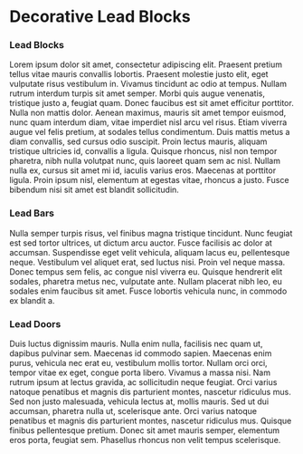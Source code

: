 # Decorative Lead Blocks

### Lead Blocks

Lorem ipsum dolor sit amet, consectetur adipiscing elit. Praesent pretium tellus vitae mauris convallis lobortis. Praesent molestie justo elit, eget vulputate risus vestibulum in. Vivamus tincidunt ac odio at tempus. Nullam rutrum interdum turpis sit amet semper. Morbi quis augue venenatis, tristique justo a, feugiat quam. Donec faucibus est sit amet efficitur porttitor. Nulla non mattis dolor. Aenean maximus, mauris sit amet tempor euismod, nunc quam interdum diam, vitae imperdiet nisl arcu vel risus. Etiam viverra augue vel felis pretium, at sodales tellus condimentum. Duis mattis metus a diam convallis, sed cursus odio suscipit. Proin lectus mauris, aliquam tristique ultricies id, convallis a ligula. Quisque rhoncus, nisl non tempor pharetra, nibh nulla volutpat nunc, quis laoreet quam sem ac nisl. Nullam nulla ex, cursus sit amet mi id, iaculis varius eros. Maecenas at porttitor ligula. Proin ipsum nisl, elementum at egestas vitae, rhoncus a justo. Fusce bibendum nisi sit amet est blandit sollicitudin.

### Lead Bars

Nulla semper turpis risus, vel finibus magna tristique tincidunt. Nunc feugiat est sed tortor ultrices, ut dictum arcu auctor. Fusce facilisis ac dolor at accumsan. Suspendisse eget velit vehicula, aliquam lacus eu, pellentesque neque. Vestibulum vel aliquet erat, sed luctus nisi. Proin vel neque massa. Donec tempus sem felis, ac congue nisl viverra eu. Quisque hendrerit elit sodales, pharetra metus nec, vulputate ante. Nullam placerat nibh leo, eu sodales enim faucibus sit amet. Fusce lobortis vehicula nunc, in commodo ex blandit a.

### Lead Doors

Duis luctus dignissim mauris. Nulla enim nulla, facilisis nec quam ut, dapibus pulvinar sem. Maecenas id commodo sapien. Maecenas enim purus, vehicula nec erat eu, vestibulum mollis tortor. Nullam orci orci, tempor vitae ex eget, congue porta libero. Vivamus a massa nisi. Nam rutrum ipsum at lectus gravida, ac sollicitudin neque feugiat. Orci varius natoque penatibus et magnis dis parturient montes, nascetur ridiculus mus. Sed non justo malesuada, vehicula lectus at, mollis mauris. Sed ut dui accumsan, pharetra nulla ut, scelerisque ante. Orci varius natoque penatibus et magnis dis parturient montes, nascetur ridiculus mus. Quisque finibus pellentesque pretium. Donec sit amet mauris semper, elementum eros porta, feugiat sem. Phasellus rhoncus non velit tempus scelerisque.

